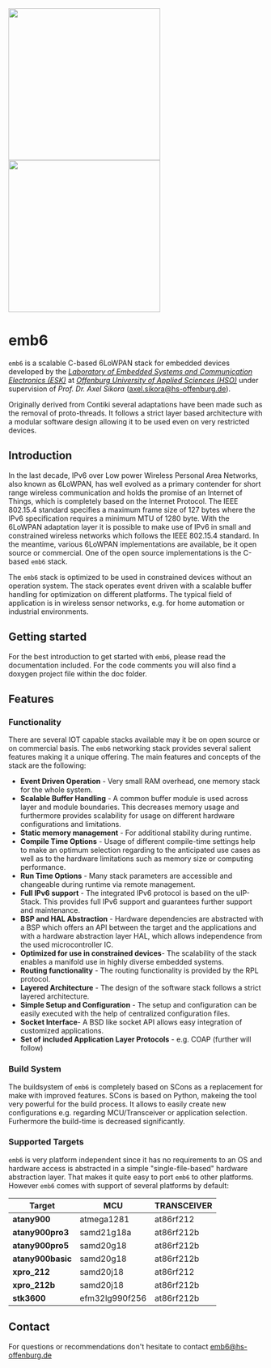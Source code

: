 <img src="https://raw.github.com/hso-esk/_meta/master/emb6.png" width="300">
<img src="https://raw.github.com/hso-esk/_meta/master/HS-Logo_blau_60.png" width="300">

emb6
========

`emb6` is a scalable C-based 6LoWPAN stack for embedded devices developed by the
[*Laboratory of Embedded Systems and Communication Electronics (ESK)*](http://ei.hs-offenburg.de/labore/embedded-systems-und-kommunikationselektronik/) at
[*Offenburg University of Applied Sciences (HSO)*](http://www.hs-offenburg.de/) under supervision of *Prof. Dr. Axel Sikora* (axel.sikora@hs-offenburg.de).

Originally derived from Contiki several adaptations have been made such as the
removal of proto-threads. It follows a strict layer based architecture with a
modular software design allowing it to be used even on very restricted devices.


Introduction
------------

In the last decade, IPv6 over Low power Wireless Personal Area Networks, also
known as 6LoWPAN, has well evolved as a primary contender for short range
wireless communication and holds the promise of an Internet of Things, which is
completely based on the Internet Protocol. The IEEE 802.15.4 standard specifies
a maximum frame size of 127 bytes where the IPv6 specification requires a
minimum MTU of 1280 byte. With the 6LoWPAN adaptation layer it is possible to
make use of IPv6 in small and constrained wireless networks which follows the
IEEE 802.15.4 standard. In the meantime, various 6LoWPAN implementations are
available, be it open source or commercial. One of the open source
implementations is the C-based `emb6` stack.

The `emb6` stack is optimized to be used in constrained devices without an
operation system. The stack operates event driven with a scalable buffer
handling for optimization on different platforms. The typical field of
application is in wireless sensor networks, e.g. for home automation or
industrial environments.


Getting started
---------------

For the best introduction to get started with `emb6`, please read the
documentation included. For the code comments you will also find a doxygen
project file within the doc folder.

Features
---------

### Functionality

There are several IOT capable stacks available may it be on open source or on
commercial basis. The `emb6` networking stack provides several salient features
making it a unique offering. The main features and concepts of the stack are the
following:

* **Event Driven Operation** - Very small RAM overhead, one memory stack for the
whole system.      
* **Scalable Buffer Handling** - A common buffer module is used across layer and
module boundaries. This decreases memory usage and furthermore provides
scalability for usage on different hardware configurations and limitations.
* **Static memory management** - For additional stability during runtime.
* **Compile Time Options** - Usage of different compile-time settings help to
make an optimum selection regarding to the anticipated use cases as well as to
the hardware limitations such as memory size or computing performance.
* **Run Time Options** - Many stack parameters are accessible and changeable
during runtime via remote management.
* **Full IPv6 support** - The integrated IPv6 protocol is based on the
uIP-Stack. This provides full IPv6 support and guarantees further support
and maintenance.
* **BSP and HAL Abstraction** - Hardware dependencies are abstracted with a BSP
which offers an API between the target and the applications and with a hardware
abstraction layer HAL, which allows independence from the used
microcontroller IC.
* **Optimized for use in constrained devices**- The scalability of the stack
enables a manifold use in highly diverse embedded systems.
* **Routing functionality** - The routing functionality is provided by the RPL
protocol.
* **Layered Architecture** - The design of the software stack follows a strict
layered architecture.
* **Simple Setup and Configuration** - The setup and configuration can be easily
executed with the help of centralized configuration files.
* **Socket Interface**- A BSD like socket API allows easy integration of
customized applications.
* **Set of included Application Layer Protocols** - e.g. COAP (further will follow)


### Build System

The buildsystem of `emb6` is completely based on SCons as a replacement for make
with improved features. SCons is based on Python, makeing the tool very powerful
for the build process. It allows to easily create new configurations e.g. regarding
MCU/Transceiver or application selection. Furhermore the build-time is decreased
significantly.

### Supported Targets

`emb6` is very platform independent since it has no requirements to an OS and
hardware access is abstracted in a simple "single-file-based" hardware
abstraction layer. That makes it quite easy to port `emb6` to other platforms.
However `emb6` comes with support of several platforms by default:


Target | MCU | TRANSCEIVER
-------|-----| ------------
**atany900** | atmega1281 | at86rf212
**atany900pro3** | samd21g18a | at86rf212b
**atany900pro5** | samd20g18 | at86rf212b
**atany900basic** | samd20g18 | at86rf212b
**xpro_212** | samd20j18 | at86rf212
**xpro_212b** | samd20j18 | at86rf212b
**stk3600** | efm32lg990f256 | at86rf212b


Contact
--------

For questions or recommendations don't hesitate to contact emb6@hs-offenburg.de

[1]: http://ei.hs-offenburg.de/labore/embedded-systems-und-kommunikationselektronik/
